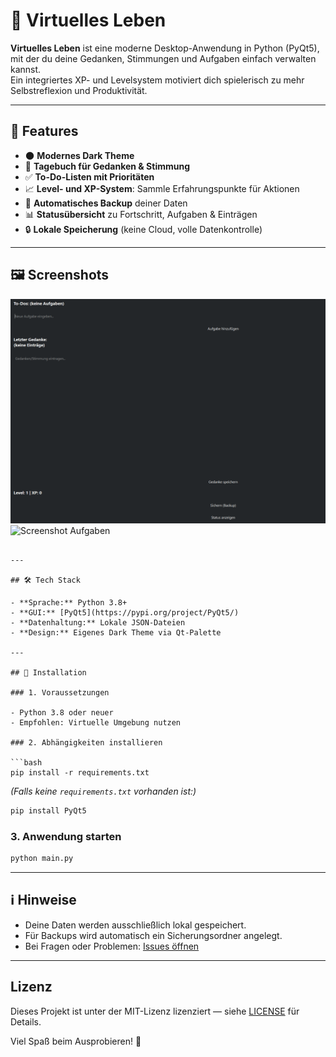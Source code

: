 # 🧠 Virtuelles Leben

**Virtuelles Leben** ist eine moderne Desktop-Anwendung in Python (PyQt5), mit der du deine Gedanken, Stimmungen und Aufgaben einfach verwalten kannst.  
Ein integriertes XP- und Levelsystem motiviert dich spielerisch zu mehr Selbstreflexion und Produktivität.

---

## 🚀 Features

- 🌑 **Modernes Dark Theme**
- 📝 **Tagebuch für Gedanken & Stimmung**
- ✅ **To-Do-Listen mit Prioritäten**
- 📈 **Level- und XP-System**: Sammle Erfahrungspunkte für Aktionen
- 💾 **Automatisches Backup** deiner Daten
- 📊 **Statusübersicht** zu Fortschritt, Aufgaben & Einträgen
- 🔒 **Lokale Speicherung** (keine Cloud, volle Datenkontrolle)

---

## 🖼️ Screenshots

![Screenshot Hauptfenster](screenshots/1.png)
![Screenshot Aufgaben](screenshots/2.png)
```

---

## 🛠️ Tech Stack

- **Sprache:** Python 3.8+
- **GUI:** [PyQt5](https://pypi.org/project/PyQt5/)
- **Datenhaltung:** Lokale JSON-Dateien
- **Design:** Eigenes Dark Theme via Qt-Palette

---

## 🔧 Installation

### 1. Voraussetzungen

- Python 3.8 oder neuer
- Empfohlen: Virtuelle Umgebung nutzen

### 2. Abhängigkeiten installieren

```bash
pip install -r requirements.txt
```

*(Falls keine `requirements.txt` vorhanden ist:)*

```bash
pip install PyQt5
```

### 3. Anwendung starten

```bash
python main.py
```

---

## ℹ️ Hinweise

- Deine Daten werden ausschließlich lokal gespeichert.
- Für Backups wird automatisch ein Sicherungsordner angelegt.
- Bei Fragen oder Problemen: [Issues öffnen]()

---

## Lizenz

Dieses Projekt ist unter der MIT-Lizenz lizenziert — siehe [LICENSE](LICENSE) für Details.


Viel Spaß beim Ausprobieren! 🚀